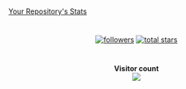 #
<!-- <p align="center">
  <img src ="https://github-readme-stats.vercel.app/api/top-langs/?username=SenchaBrest&langs_count=&theme=onedark&count_private=false" width="600" height="400">
  <img src ="https://github-readme-stats.vercel.app/api?username=SenchaBrest&show_icons=true&theme=onedark&count_private=false" width="600" height="400"> -->
  [Your Repository's Stats](https://github-readme-stats.vercel.app/api/wakatime?username=SenchaBrest&theme=radical&Cache-Control=no-cache)
<!--   <img src ="https://github-readme-stats.vercel.app/api/wakatime?username=SenchaBrest&v=2&theme=onedark" width="600" height="400">
</p> -->

#

<p align="center">
      <a href="https://github.com/SenchaBrest?tab=followers">
         <img alt="followers" title="Follow me on Github" src="https://custom-icon-badges.demolab.com/github/followers/SenchaBrest?color=236ad3&labelColor=1155ba&style=for-the-badge&logo=person-add&label=Follow&logoColor=white"/></a>
      <a href="https://github.com/SenchaBrest?tab=repositories&sort=stargazers">
         <img alt="total stars" title="Total stars on GitHub" src="https://custom-icon-badges.demolab.com/github/stars/SenchaBrest?color=55960c&style=for-the-badge&labelColor=488207&logo=star"/></a>
   </p>

# 

<p align="center"> 
  <b>Visitor count</b><br>
  <img src="https://profile-counter.glitch.me/SenchaBrest/count.svg" />
</p>

#
